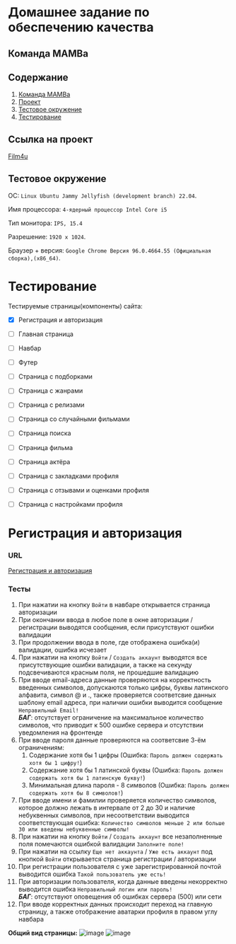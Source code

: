 # Домашнее задание по обеспечению качества
## Команда MAMBa

## Содержание

1. [Команда MAMBa](#команда-MAMBa)
2. [Проект](#ссылка-на-проект)
3. [Тестовое окружение](#тестовое-окружение)
4. [Тестирование](#тестирование)


## Ссылка на проект
[Film4u](https://film4u.club/)
## Тестовое окружение
OC: `Linux Ubuntu Jammy Jellyfish (development branch) 22.04`. 

Имя процессора:	`4‑ядерный процессор Intel Core i5`

Тип монитора: `IPS, 15.4`  

Разрешение:	`1920 x 1024`. 

Браузер + версия: `Google Chrome Версия 96.0.4664.55 (Официальная сборка),(x86_64)`. 

# Тестирование
Тестируемые страницы(компоненты) сайта:
- [x] Регистрация и авторизация
- [ ] Главная страница
- [ ] Навбар
- [ ] Футер
- [ ] Страница с подборками
- [ ] Страница с жанрами
- [ ] Страница с релизами
- [ ] Страница со случайными фильмами
- [ ] Страница поиска
- [ ] Страница фильма
- [ ] Страница актёра
- [ ] Страница с закладками профиля
- [ ] Страница с отзывами и оценками профиля
- [ ] Страница с настройками профиля


# Регистрация и авторизация
### URL
[Регистрация и авторизация](https://park.film4u.club/auth)

### Тесты
1. При нажатии на кнопку `Войти` в навбаре открывается страница авторизации
2. При окончании ввода в любое поле в окне авторизации / регистрации выводятся сообщения, если присутствуют ошибки валидации
3. При продолжении ввода в поле, где отображена ошибка(и) валидации, ошибка исчезает
4. При нажатии на кнопку `Войти` / `Создать аккаунт` выводятся все присутствующие ошибки валидации, а также на секунду подсвечиваются красным поля, не прошедшие валидацию
5. При вводе email-адреса данные проверяются на корректность введенных символов, допускаются только цифры, буквы латинского алфавита, символ @ и ., также проверяется соответсвие данных шаблону email адреса, при наличии ошибки выводится сообщение `Неправильный Email!`  
**_БАГ_**: отсутствует ограничение на максимальное количество символов, что приводит к 500 ошибке сервера и отсутствии уведомления на фронтенде
6. При вводе пароля данные проверяются на соответсвие 3-ём ограничениям:
   1. Содержание хотя бы 1 цифры (Ошибка: `Пароль должен содержать хотя бы 1 цифру!`) 
   2. Содержание хотя бы 1 латинской буквы (Ошибка: `Пароль должен содержать хотя бы 1 латинскую букву!`)
   3. Минимальная длина пароля - 8 символов (Ошибка: `Пароль должен содержать хотя бы 8 символов!`)
7. При вводе имени и фамилии проверяется количество символов, которое должно лежать в интервале от 2 до 30 и наличие небуквенных символов, при несоответствии выводится соответствующая ошибка: `Количество символов меньше 2 или больше 30 или введены небуквенные символы!`
8. При нажатии на кнопку `Войти` / `Создать аккаунт` все незаполненные поля помечаются ошибкой валидации `Заполните поле!`
9. При нажатии на ссылку `Еще нет аккаунта` / `Уже есть аккаунт` под кнопкой `Войти` открывается страница регистрации / авторизации
10. При регистрации пользователя с уже зарегистрированной почтой выводится ошибка `Такой пользователь уже есть!`
11. При авторизации пользователя, когда данные введены некорректно выводится ошибка `Неправильный логин или пароль!`  
**_БАГ_**: отсутствуют оповещения об ошибках сервера (500) или сети
12. При вводе корректных данных происходит переход на главную страницу, а также отображение аватарки профиля в правом углу навбара

**Общий вид страницы:**
![image](https://user-images.githubusercontent.com/73134510/160290213-dc09a83a-a624-4551-848a-e6a5880b0782.png)
![image](https://user-images.githubusercontent.com/73134510/160290677-cc3cc455-bb01-437b-bc3e-07ad08b5c2fb.png)



